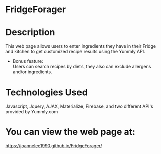 # FridgeForager

# Description
This web page allows users to enter ingredients they have in their Fridge and kitchen to get customized recipe results using the Yummly API.
* Bonus feature:  
Users can search recipes by diets, they also can exclude allergens and/or ingredients.


# Technologies Used
Javascript, Jquery, AJAX, Materialize, Firebase, and two different API's provided by Yummly.com

# You can view the web page at:
https://joannelee1990.github.io/FridgeForager/
